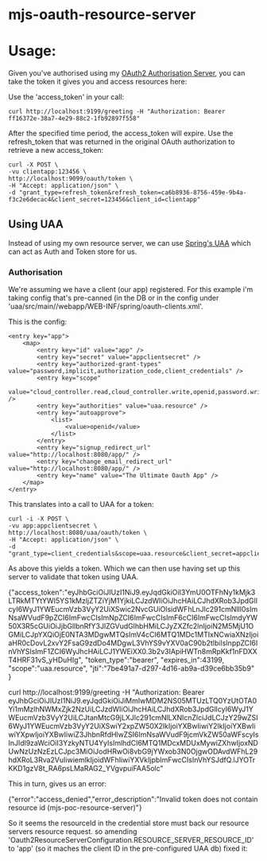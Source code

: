 # mjs-oauth-resource-server

# Usage: #

Given you've authorised using my [OAuth2 Authorisation Server](https://github.com/msamm-r7/mjs-oauth-authorization-server), you can take the token it gives you and access resources here:

Use the 'access_token' in your call:

    curl http://localhost:9199/greeting -H "Authorization: Bearer ff16372e-38a7-4e29-88c2-1fb92897f558"

After the specified time period, the access_token will expire. Use the refresh_token that was returned in the original OAuth authorization to retrieve a new access_token:

    curl -X POST \
    -vu clientapp:123456 \
    http://localhost:9099/oauth/token \
    -H "Accept: application/json" \
    -d "grant_type=refresh_token&refresh_token=ca6b8936-8756-459e-9b4a-f3c2e6decac4&client_secret=123456&client_id=clientapp"

## Using UAA

Instead of using my own resource server, we can use [Spring's UAA](https://github.com/cloudfoundry/uaa) which can act as Auth and Token store for us.

### Authorisation

We're assuming we have a client (our app) registered. For this example i'm taking config that's pre-canned (in the DB or in the config under 'uaa/src/main//webapp/WEB-INF/spring/oauth-clients.xml'.

This is the config:

    <entry key="app">
        <map>
            <entry key="id" value="app" />
            <entry key="secret" value="appclientsecret" />
            <entry key="authorized-grant-types" value="password,implicit,authorization_code,client_credentials" />
            <entry key="scope"
                value="cloud_controller.read,cloud_controller.write,openid,password.write,scim.userids,organizations.acme" />
            <entry key="authorities" value="uaa.resource" />
            <entry key="autoapprove">
                <list>
                    <value>openid</value>
                </list>
            </entry>
            <entry key="signup_redirect_url" value="http://localhost:8080/app/" />
            <entry key="change_email_redirect_url" value="http://localhost:8080/app/" />
            <entry key="name" value="The Ultimate Oauth App" />
        </map>
    </entry> 

This translates into a call to UAA for a token:
 
    curl -i -X POST \
    -vu app:appclientsecret \
    http://localhost:8080/uaa/oauth/token \
    -H "Accept: application/json" \
    -d "grant_type=client_credentials&scope=uaa.resource&client_secret=appclientsecret&client_id=app"


As above this yields a token. Which we can then use having set up this server to validate that token using UAA.

{"access_token":"eyJhbGciOiJIUzI1NiJ9.eyJqdGkiOiI3YmU0OTFhNy1kMjk3LTRkMTYtYWI5YS1kMzljZTZiYjM1YjkiLCJzdWIiOiJhcHAiLCJhdXRob3JpdGllcyI6WyJ1YWEucmVzb3VyY2UiXSwic2NvcGUiOlsidWFhLnJlc291cmNlIl0sImNsaWVudF9pZCI6ImFwcCIsImNpZCI6ImFwcCIsImF6cCI6ImFwcCIsImdyYW50X3R5cGUiOiJjbGllbnRfY3JlZGVudGlhbHMiLCJyZXZfc2lnIjoiN2M5MjU1OGMiLCJpYXQiOjE0NTA3MDgwMTQsImV4cCI6MTQ1MDc1MTIxNCwiaXNzIjoiaHR0cDovL2xvY2FsaG9zdDo4MDgwL3VhYS9vYXV0aC90b2tlbiIsInppZCI6InVhYSIsImF1ZCI6WyJhcHAiLCJ1YWEiXX0.3b2v3IApiHWTn8mRpKkf1nFDXXT4HRF31vS_yHDuHIg",
 "token_type":"bearer",
 "expires_in":43199,
 "scope":"uaa.resource",
 "jti":"7be491a7-d297-4d16-ab9a-d39ce6bb35b9"
}

curl http://localhost:9199/greeting -H "Authorization: Bearer eyJhbGciOiJIUzI1NiJ9.eyJqdGkiOiJiMmIwMDM2NS05MTUzLTQ0YzUtOTA0Yi1mMzlhNWMxZjk2NzUiLCJzdWIiOiJhcHAiLCJhdXRob3JpdGllcyI6WyJ1YWEucmVzb3VyY2UiLCJtanMtcG9jLXJlc291cmNlLXNlcnZlciJdLCJzY29wZSI6WyJ1YWEucmVzb3VyY2UiXSwiY2xpZW50X2lkIjoiYXBwIiwiY2lkIjoiYXBwIiwiYXpwIjoiYXBwIiwiZ3JhbnRfdHlwZSI6ImNsaWVudF9jcmVkZW50aWFscyIsInJldl9zaWciOiI3YzkyNTU4YyIsImlhdCI6MTQ1MDcxMDUxMywiZXhwIjoxNDUwNzUzNzEzLCJpc3MiOiJodHRwOi8vbG9jYWxob3N0OjgwODAvdWFhL29hdXRoL3Rva2VuIiwiemlkIjoidWFhIiwiYXVkIjpbImFwcCIsInVhYSJdfQ.lJYOTrKKD1gzV8t_RA6psLMaRAG2_YVgvpuiFAA5olc"

This in turn, gives us an error:

{"error":"access_denied","error_description":"Invalid token does not contain resource id (mjs-poc-resource-server)"}

So it seems the resourceId in the credential store must back our resource servers resource request. so amending 'Oauth2ResourceServerConfiguration.RESOURCE_SERVER_RESOURCE_ID' to 'app' (so it maches the client ID in the pre-configured UAA db) fixed it:


  